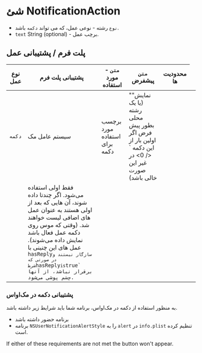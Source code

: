 # شئ NotificationAction

* `نوع` رشته - نوعی عمل، که می تواند `دکمه` باشد.
* `text` String (optional) - برچب عمل.

## پلت فرم / پشتیبانی عمل

| نوع عمل | پشتیبانی پلت فرم | `متن` - مورد استفاده         | `متن` پیشفرض                                                                                                                                                                                                                                                                                                                                                                                                                          | محدودیت ها |
| ------- | ---------------- | ---------------------------- | ------------------------------------------------------------------------------------------------------------------------------------------------------------------------------------------------------------------------------------------------------------------------------------------------------------------------------------------------------------------------------------------------------------------------------------- | ---------- |
| `دکمه`  | سیستم عامل مک    | برچسب مورد استفاده برای دکمه | "نمایش" (یا یک رشته محلی بطور پیش فرض اگر اولین بار از این دکمه ` </ 0> در غیر این صورت خالی باشد)</td>
  <td>فقط اولی استفاده می‌شود. اگر چندتا داده شوند، آن هایی که بعد از اولی هستند به عنوان عمل های اضافی لیست خواهند شد. (وقتی که موس روی دکمه عمل فعال باشد نمایش داده می‌شوند). عمل های این چنینی با <code>hasReply` سازگار نیستند و در صورتی که شرط `hasReply` is `true` برقرار نباشد، از آنها چشم پوشی می‌شود. |

### پشتیبانی دکمه در مک‌اواس

به منظور استفاده از دکمه در مک‌اواس، برنامه شما باید شرایط زیر داشته باشد.

* برنامه حضور داشته باشد
* برنامه `NSUserNotificationAlertStyle` را به `alert` در `info.plist` تنظیم کرده است.

If either of these requirements are not met the button won't appear.